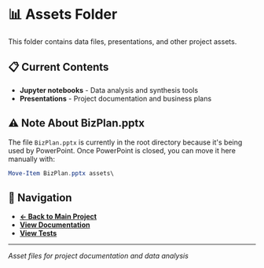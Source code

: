 # 📊 Assets Folder

This folder contains data files, presentations, and other project assets.

## 📋 Current Contents
- **Jupyter notebooks** - Data analysis and synthesis tools
- **Presentations** - Project documentation and business plans

## ⚠️ Note About BizPlan.pptx
The file `BizPlan.pptx` is currently in the root directory because it's being used by PowerPoint. 
Once PowerPoint is closed, you can move it here manually with:
```powershell
Move-Item BizPlan.pptx assets\
```

## 📁 Navigation
- **[← Back to Main Project](../README.md)**
- **[View Documentation](../docs/)**
- **[View Tests](../tests/)**

---
*Asset files for project documentation and data analysis*
